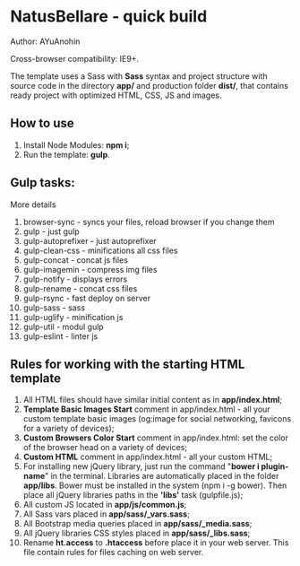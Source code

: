 <h1>NatusBellare - quick build</h1>

<p>Author: AYuAnohin</p>

<p>Cross-browser compatibility: IE9+.</p>

<p>The template uses a Sass with <strong>Sass</strong> syntax and project structure with source code in the directory <strong>app/</strong> and production folder <strong>dist/</strong>, that contains ready project with optimized HTML, CSS, JS and images.</p>

<h2>How to use</h2>

<ol>
	<li>Install Node Modules: <strong>npm i</strong>;</li>
	<li>Run the template: <strong>gulp</strong>.</li>
</ol>

<h2>Gulp tasks:</h2>
<p>More details<p/>
<ol>
	<li>browser-sync - syncs your files, reload browser if you change them</li>
	<li>gulp - just gulp</li>
	<li>gulp-autoprefixer - just autoprefixer</li>
	<li>gulp-clean-css - minifications all css files</li>
	<li>gulp-concat - concat js files</li>
	<li>gulp-imagemin - compress img files</li>
	<li>gulp-notify - displays errors</li>
	<li>gulp-rename - concat css files</li>
	<li>gulp-rsync - fast deploy on server</li>
	<li>gulp-sass - sass</li>
	<li>gulp-uglify - minification js</li>
	<li>gulp-util - modul gulp</li>
	<li>gulp-eslint - linter js</li>
</ol>

<h2>Rules for working with the starting HTML template</h2>

<ol>
	<li>All HTML files should have similar initial content as in <strong>app/index.html</strong>;</li>
	<li><strong>Template Basic Images Start</strong> comment in app/index.html - all your custom template basic images (og:image for social networking, favicons for a variety of devices);</li>
	<li><strong>Custom Browsers Color Start</strong> comment in app/index.html: set the color of the browser head on a variety of devices;</li>
	<li><strong>Custom HTML</strong> comment in app/index.html - all your custom HTML;</li>
	<li>For installing new jQuery library, just run the command "<strong>bower i plugin-name</strong>" in the terminal. Libraries are automatically placed in the folder <strong>app/libs</strong>. Bower must be installed in the system (npm i -g bower). Then place all jQuery libraries paths in the <strong>'libs'</strong> task (gulpfile.js);</li>
	<li>All custom JS located in <strong>app/js/common.js</strong>;</li>
	<li>All Sass vars placed in <strong>app/sass/_vars.sass</strong>;</li>
	<li>All Bootstrap media queries placed in <strong>app/sass/_media.sass</strong>;</li>
	<li>All jQuery libraries CSS styles placed in <strong>app/sass/_libs.sass</strong>;</li>
	<li>Rename <strong>ht.access</strong> to <strong>.htaccess</strong> before place it in your web server. This file contain rules for files caching on web server.</li>
</ol>
